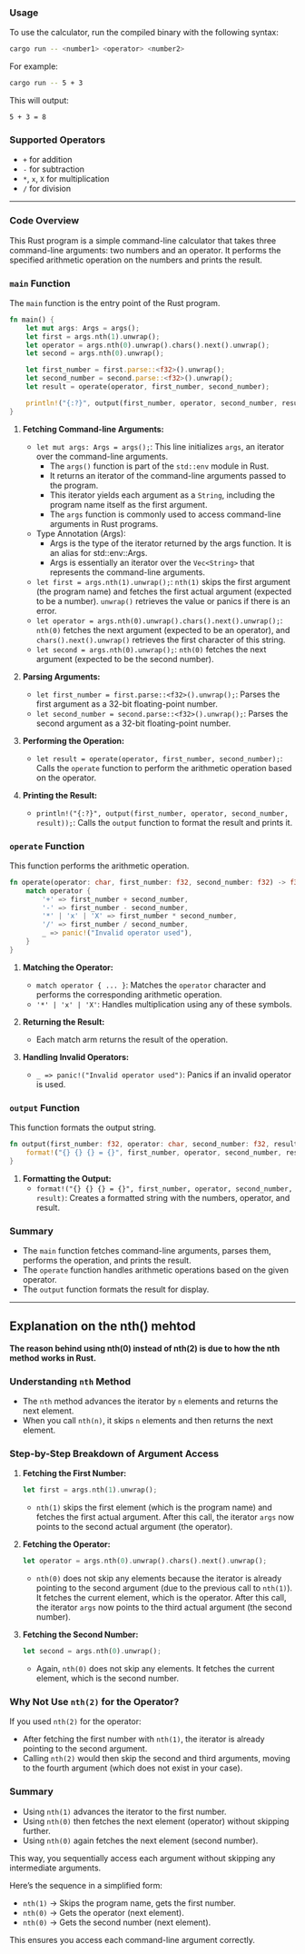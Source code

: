 
### Usage

To use the calculator, run the compiled binary with the following syntax:

```sh
cargo run -- <number1> <operator> <number2>
```

For example:

```sh
cargo run -- 5 + 3
```

This will output:

```
5 + 3 = 8
```

### Supported Operators

- `+` for addition
- `-` for subtraction
- `*`, `x`, `X` for multiplication
- `/` for division

----

### Code Overview
This Rust program is a simple command-line calculator that takes three command-line arguments: two numbers and an operator. It performs the specified arithmetic operation on the numbers and prints the result.

### `main` Function
The `main` function is the entry point of the Rust program.

```rust
fn main() {
    let mut args: Args = args();
    let first = args.nth(1).unwrap();
    let operator = args.nth(0).unwrap().chars().next().unwrap();
    let second = args.nth(0).unwrap();

    let first_number = first.parse::<f32>().unwrap();
    let second_number = second.parse::<f32>().unwrap();
    let result = operate(operator, first_number, second_number);

    println!("{:?}", output(first_number, operator, second_number, result));
}
```

1. **Fetching Command-line Arguments:**
   - `let mut args: Args = args();`: This line initializes `args`, an iterator over the command-line arguments.
        - The `args()` function is part of the `std::env` module in Rust.
        - It returns an iterator of the command-line arguments passed to the program.
        - This iterator yields each argument as a `String`, including the program name itself as the first argument.
        - The `args` function is commonly used to access command-line arguments in Rust programs.
   - Type Annotation (Args):
        - Args is the type of the iterator returned by the args function. It is an alias for std::env::Args.
        - Args is essentially an iterator over the `Vec<String>` that represents the command-line arguments.
   - `let first = args.nth(1).unwrap();`: `nth(1)` skips the first argument (the program name) and fetches the first actual argument (expected to be a number). `unwrap()` retrieves the value or panics if there is an error.
   - `let operator = args.nth(0).unwrap().chars().next().unwrap();`: `nth(0)` fetches the next argument (expected to be an operator), and `chars().next().unwrap()` retrieves the first character of this string.
   - `let second = args.nth(0).unwrap();`: `nth(0)` fetches the next argument (expected to be the second number).

2. **Parsing Arguments:**
   - `let first_number = first.parse::<f32>().unwrap();`: Parses the first argument as a 32-bit floating-point number.
   - `let second_number = second.parse::<f32>().unwrap();`: Parses the second argument as a 32-bit floating-point number.

3. **Performing the Operation:**
   - `let result = operate(operator, first_number, second_number);`: Calls the `operate` function to perform the arithmetic operation based on the operator.

4. **Printing the Result:**
   - `println!("{:?}", output(first_number, operator, second_number, result));`: Calls the `output` function to format the result and prints it.

### `operate` Function
This function performs the arithmetic operation.

```rust
fn operate(operator: char, first_number: f32, second_number: f32) -> f32 {
    match operator {
        '+' => first_number + second_number,
        '-' => first_number - second_number,
        '*' | 'x' | 'X' => first_number * second_number,
        '/' => first_number / second_number,
        _ => panic!("Invalid operator used"),
    }
}
```

1. **Matching the Operator:**
   - `match operator { ... }`: Matches the `operator` character and performs the corresponding arithmetic operation.
   - `'*' | 'x' | 'X'`: Handles multiplication using any of these symbols.

2. **Returning the Result:**
   - Each match arm returns the result of the operation.

3. **Handling Invalid Operators:**
   - `_ => panic!("Invalid operator used")`: Panics if an invalid operator is used.

### `output` Function
This function formats the output string.

```rust
fn output(first_number: f32, operator: char, second_number: f32, result: f32) -> String {
    format!("{} {} {} = {}", first_number, operator, second_number, result)
}
```

1. **Formatting the Output:**
   - `format!("{} {} {} = {}", first_number, operator, second_number, result)`: Creates a formatted string with the numbers, operator, and result.

### Summary
- The `main` function fetches command-line arguments, parses them, performs the operation, and prints the result.
- The `operate` function handles arithmetic operations based on the given operator.
- The `output` function formats the result for display.

----

## Explanation on the nth() mehtod

**The reason behind using nth(0) instead of nth(2) is due to how the nth method works in Rust.**

### Understanding `nth` Method

- The `nth` method advances the iterator by `n` elements and returns the next element.
- When you call `nth(n)`, it skips `n` elements and then returns the next element.

### Step-by-Step Breakdown of Argument Access

1. **Fetching the First Number:**
   ```rust
   let first = args.nth(1).unwrap();
   ```
   - `nth(1)` skips the first element (which is the program name) and fetches the first actual argument. After this call, the iterator `args` now points to the second actual argument (the operator).

2. **Fetching the Operator:**
   ```rust
   let operator = args.nth(0).unwrap().chars().next().unwrap();
   ```
   - `nth(0)` does not skip any elements because the iterator is already pointing to the second argument (due to the previous call to `nth(1)`). It fetches the current element, which is the operator. After this call, the iterator `args` now points to the third actual argument (the second number).

3. **Fetching the Second Number:**
   ```rust
   let second = args.nth(0).unwrap();
   ```
   - Again, `nth(0)` does not skip any elements. It fetches the current element, which is the second number.

### Why Not Use `nth(2)` for the Operator?
If you used `nth(2)` for the operator:
- After fetching the first number with `nth(1)`, the iterator is already pointing to the second argument.
- Calling `nth(2)` would then skip the second and third arguments, moving to the fourth argument (which does not exist in your case).

### Summary
- Using `nth(1)` advances the iterator to the first number.
- Using `nth(0)` then fetches the next element (operator) without skipping further.
- Using `nth(0)` again fetches the next element (second number).

This way, you sequentially access each argument without skipping any intermediate arguments.

Here’s the sequence in a simplified form:
- `nth(1)` -> Skips the program name, gets the first number.
- `nth(0)` -> Gets the operator (next element).
- `nth(0)` -> Gets the second number (next element).

This ensures you access each command-line argument correctly.

